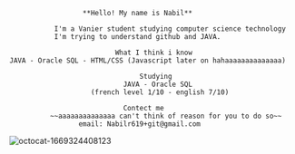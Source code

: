                       **Hello! My name is Nabil**
                      
~~~~~~~~~~~~~~~~~~~~~~~~~~~~~~~~~~~~~~~~~~~~~~~~~~~~~~~~~~~~~~~~~~~~~~~~
           I'm a Vanier student studying computer science technology
           I'm trying to understand github and JAVA.

~~~~~~~~~~~~~~~~~~~~~~~~~~~~~~~~~~~~~~~~~~~~~~~~~~~~~~~~~~~~~~~~~~~~~~~~
                              What I think i know
    JAVA - Oracle SQL - HTML/CSS (Javascript later on hahaaaaaaaaaaaaaa)

~~~~~~~~~~~~~~~~~~~~~~~~~~~~~~~~~~~~~~~~~~~~~~~~~~~~~~~~~~~~~~~~~~~~~~~~
                                Studying
                            JAVA - Oracle SQL 
                    (french level 1/10 - english 7/10)
~~~~~~~~~~~~~~~~~~~~~~~~~~~~~~~~~~~~~~~~~~~~~~~~~~~~~~~~~~~~~~~~~~~~~~~~
                                Contect me
              ~~aaaaaaaaaaaaaa can't think of reason for you to do so~~
                     email: Nabilr619+git@gmail.com


![octocat-1669324408123](https://user-images.githubusercontent.com/98413966/203863893-a9a6dd93-047c-4c04-af27-f39f2361a2de.png)
